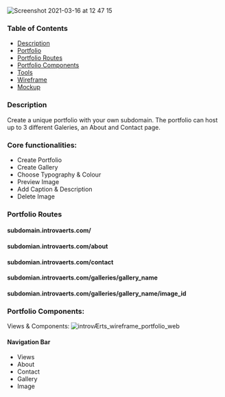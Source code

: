 ![Screenshot 2021-03-16 at 12 47 15](https://user-images.githubusercontent.com/74352389/111304219-c4fa1d00-8655-11eb-8894-4eef4c794558.png)

### Table of Contents

- [Description](#Description)
- [Portfolio](#Core-functionalities)
- [Portfolio Routes](#Portfolio-Routes)
- [Portfolio Components](#components)
- [Tools](#tools)
- [Wireframe](#wireframe)
- [Mockup](#Mockup)

### Description

Create a unique portfolio with your own subdomain. The portfolio can host up to 3 different Galeries, an About and Contact page.

### Core functionalities:

- Create Portfolio
- Create Gallery
- Choose Typography & Colour
- Preview Image
- Add Caption & Description
- Delete Image

### Portfolio Routes

#### subdomain.introvaerts.com/

#### subdomian.introvaerts.com/about

#### subdomian.introvaerts.com/contact

#### subdomian.introvaerts.com/galleries/gallery_name

#### subdomian.introvaerts.com/galleries/gallery_name/image_id

### Portfolio Components:

 Views & Components:
  ![introvÆrts_wireframe_portfolio_web](https://user-images.githubusercontent.com/74352389/110110003-7d9aa380-7dae-11eb-996f-a546abcfab8c.png)

#### Navigation Bar

- Views
- About
- Contact
- Gallery
- Image

<!-- App.js we need
- All information from Subdomain
- Names and ids of galleries

60487bfca696095204ef991b subdomain

"_id": "60487c5da696095204ef991c",
"name": "Photographs"

  60487de10eb3050815a82195
  60487e060eb3050815a82196
  60487e0f0eb3050815a82197

"_id": "60487c71a696095204ef991d",
"name": "Festival"
  60487e1e0eb3050815a82198
  60487e280eb3050815a82199 -->
